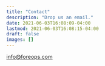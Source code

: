 ```yaml
---
title: "Contact"
description: "Drop us an email."
date: 2021-06-03T16:08:09-04:00
lastmod: 2021-06-03T16:08:15-04:00
draft: false
images: []
---
```


info@foreops.com
